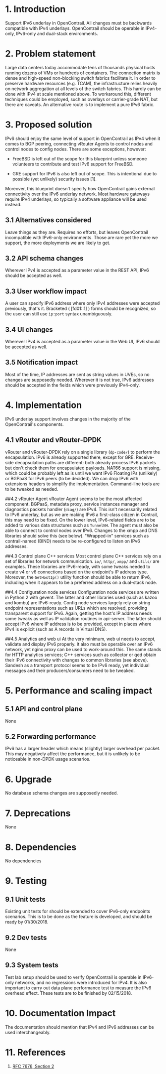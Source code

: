 
# 1. Introduction
Support IPv6 underlay in OpenContrail. All changes must be backwards compatible with IPv4 underlays. OpenContrail should be operable in IPv4-only, IPv6-only and dual-stack environments.

# 2. Problem statement
Large data centers today accommodate tens of thousands physical hosts running dozens of VMs or hundreds of containers. The connection matrix is dense and high-speed non-blocking switch fabrics facilitate it. In order to preserve hardware resources (e.g. TCAM), the infrastructure relies heavily on network aggregation at all levels of the switch fabrics. This hardly can be done with IPv4 at scale mentioned above. To workaround this, different techniques could be employed, such as overlays or carrier-grade NAT, but there are caveats. An alternative route is to implement a pure IPv6 fabric.


# 3. Proposed solution
IPv6 should enjoy the same level of support in OpenContrail as IPv4 when it comes to BGP peering, connecting vRouter Agents to control nodes and control nodes to config nodes. There are some exceptions, however:

* FreeBSD is left out of the scope for this blueprint unless someone volunteers to contribute and test IPv6 support for FreeBSD.

* GRE support for IPv6 is also left out of scope. This is intentional due to possible (yet unlikely) security issues [1].

Moreover, this blueprint doesn't specify how OpenContrail gains external connectivity over the IPv6 underlay network. Most hardware gateways require IPv4 underlays, so typically a software appliance will be used instead.

## 3.1 Alternatives considered
Leave things as they are. Requires no efforts, but leaves OpenContrail incompatible with IPv6-only environments. Those are rare yet the more we support, the more deployments we are likely to get.

## 3.2 API schema changes
Wherever IPv4 is accepted as a parameter value in the REST API, IPv6 should be accepted as well.

## 3.3 User workflow impact
A user can specify IPv6 address where only IPv4 addresses were accepted previously, that's it.
Bracketed ( [fd01::1] ) forms should be recognized, so the user can still use `ip:port` syntax unambiguously.

## 3.4 UI changes
Wherever IPv4 is accepted as a parameter value in the Web UI, IPv6 should be accepted as well.

## 3.5 Notification impact
Most of the time, IP addresses are sent as string values in UVEs, so no changes are supposedly needed. Wherever it is not true, IPv6 addresses should be accepted in the fields which were previously IPv4-only.

# 4. Implementation

IPv6 underlay support involves changes in the majority of the OpenContrail's components.

## 4.1 vRouter and vRouter-DPDK
vRouter and vRouter-DPDK rely on a single library (`dp-code/`) to perform the encapsulation. IPv6 is already supported there, except for GRE. Receive-side decapsulation paths are different: both already process IPv6 packets but don't check them for encapsulated payloads. NAT66 support is missing, which could be probably left as is until we want IPv6 Floating IPs (unlikely) or BGPaaS for IPv6 peers (to be decided). We can drop IPv6 with extensions headers to simplify the implementation. Command-line tools are to be tweaked as needed.

##4.2 vRouter Agent
vRouter Agent seems to be the most affected component. BGPaaS, metadata proxy, service instances manager and diagnostics packets handler (`diag/`) are IPv4. This isn't necessarily related to IPv6 underlay, but as we are making IPv6 a first-class citizen in Contrail, this may need to be fixed. On the lower level, IPv6-related fields are to be added to various data structures such as `TunnelNH`. The agent must also be able to connect to control nodes over IPv6. Changes to the xmpp and DNS libraries should solve this (see below). "Wrapped-in" services such as contrail-named (BIND) needs to be re-configured to listen on IPv6 addresses.

##4.3 Control plane C++ services
Most control plane C++ services rely on a set of libraries for network communication. `io/`, `http/`, `xmpp/` and `utils/` are examples. These libraries are IPv6-ready, with some tweaks needed to create v4 or v6 connections based on the endpoint's IP address type. Moreover, the `GetHostIp()` utility function should be able to return IPv6, including when it appears to be a preferred address on a dual-stack node.

##4.4 Configuration node services
Configuration node services are written in Python 2 with gevent. The latter and other libraries used (such as kazoo and kombu) are IPv6-ready. Config node services largely rely on string endpoint representations such as URLs which are resolved, providing transparent support for IPv6. Again, getting the host's IP address needs some tweaks as well as IP validation routines in api-server. The latter should accept IPv6 where IP address is to be provided, except in places where IPv4 is explicit (such as A records in Virtual DNS).

##4.5 Analytics and web ui
At the very minimum, web ui needs to accept, validate and display IPv6 properly. It also must be operable over an IPv6 network, yet nginx proxy can be used to work-around this. The same stands for HTTP analytics services; C++ services such as collector or qed obtain their IPv6 connectivity with changes to common libraries (see above). Sandesh as a transport protocol seems to be IPv6 ready, yet individual messages and their producers/consumers need to be tweaked.


# 5. Performance and scaling impact
## 5.1 API and control plane
None

## 5.2 Forwarding performance
IPv6 has a larger header which means (slightly) larger overhead per packet. This may negatively affect the performance, but it is unlikely to be noticeable in non-DPDK usage scenarios.

# 6. Upgrade
No database schema changes are supposedly needed.

# 7. Deprecations
None

# 8. Dependencies
No dependencies

# 9. Testing
## 9.1 Unit tests
Existing unit tests for should be extended to cover IPv6-only endpoints scenarios. This is to be done as the feature is developed, and should be ready by 01/30/2018.
## 9.2 Dev tests
None
## 9.3 System tests
Test lab setup should be used to verify OpenContrail is operable in IPv6-only networks, and no regressions were introduced for IPv4. It is also important to carry out data plane performance test to measure the IPv6 overhead effect. These tests are to be finished by 02/15/2018.

# 10. Documentation Impact
The documentation should mention that IPv4 and IPv6 addresses can be used interchangeably.

# 11. References
1. [RFC 7676, Section 2](https://tools.ietf.org/html/rfc7676#section-2)
